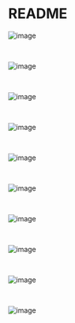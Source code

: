 # README

![image](https://user-images.githubusercontent.com/81099796/143767974-c8198109-8436-4822-8082-a59d93f1c075.png)

<br>

![image](https://user-images.githubusercontent.com/81099796/143767980-29ad956d-08dc-4c77-993c-0a876533229b.png)

<br>

![image](https://user-images.githubusercontent.com/81099796/143767981-403b491b-aafc-44da-884d-937f71eb82eb.png)

<br>

![image](https://user-images.githubusercontent.com/81099796/143767984-f7a81907-0cc6-4380-9ad6-130b8eb97eb1.png)

<br>

![image](https://user-images.githubusercontent.com/81099796/143767989-c08dddd5-ba1c-4f43-a482-3af765a91e07.png)

<br>

![image](https://user-images.githubusercontent.com/81099796/143767993-21a669fb-fbf8-4c9a-b50c-75d8aa6aaf95.png)

<br>

![image](https://user-images.githubusercontent.com/81099796/143767995-e8a063bc-ee54-4bed-91ae-ceaa136247f6.png)

<br>

![image](https://user-images.githubusercontent.com/81099796/143768022-941f8681-8505-4577-a5a3-5a02733abbe7.png)

<br>

![image](https://user-images.githubusercontent.com/81099796/143768039-964f6e12-eb1d-42d9-b962-e42a4f4df794.png)

<br>

![image](https://user-images.githubusercontent.com/81099796/143768059-fa912c2c-a2ed-4e38-a5eb-a1291389dddc.png)
